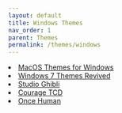 ```yaml
---
layout: default
title: Windows Themes
nav_order: 1
parent: Themes
permalink: /themes/windows
---
```


<div class="card">
  <div class="container">
    <lu>
      <li class="text-delta"><a href="https://the-back-room.github.io/themes/windows/macos-themes-for-windows.md" target="_blank">MacOS Themes for Windows</a></li>
      <li class="text-delta"><a href="https://the-back-room.github.io/themes/windows/windows-seven-themes-revived.md" target="_blank">Windows 7 Themes Revived</a></li>
      <li class="text-delta"><a href="https://the-back-room.github.io/themes/windows/studio-ghibli.md" target="_blank">Studio Ghibli</a></li>
      <li class="text-delta"><a href="https://the-back-room.github.io/themes/windows/courage-tcd.md" target="_blank">Courage TCD</a></li>
      <li class="text-delta"><a href="https://the-back-room.github.io/themes/windows/once-human.md" target="_blank">Once Human</a></li>
    </lu>
  </div>
</div>